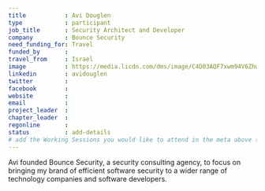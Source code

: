 ```yaml
---
title           : Avi Douglen
type            : participant
job_title       : Security Architect and Developer
company         : Bounce Security
need_funding_for: Travel
funded_by       :
travel_from     : Israel
image           : https://media.licdn.com/dms/image/C4D03AQF7xwm94V6Zhw/profile-displayphoto-shrink_800_800/0?e=1529935200&v=beta&t=hhF3gwfqcZ5U-U5hIHNgE8kY6LUCJs5pL70dRkbujd0
linkedin        : avidouglen
twitter         :
facebook        :
website         :
email           :
project_leader  :
chapter_leader  :
regonline       :
status          : add-details
# add the Working Sessions you would like to attend in the meta above (use the session's title) e.g. sessions (one per line): -Security Playbooks Diagrams -Hackathon Daily Sessions
---
```


Avi  founded Bounce Security, a security consulting agency, to focus on bringing my brand of efficient software security to a wider range of technology companies and software developers.
